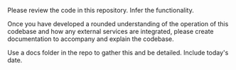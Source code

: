 Please review the code in this repository. Infer the functionality. 

Once you have developed a rounded understanding of the operation of this codebase and how any external services are integrated, please create documentation to accompany and explain the codebase.

Use a docs folder in the repo to gather this and be detailed. Include today's date. 
